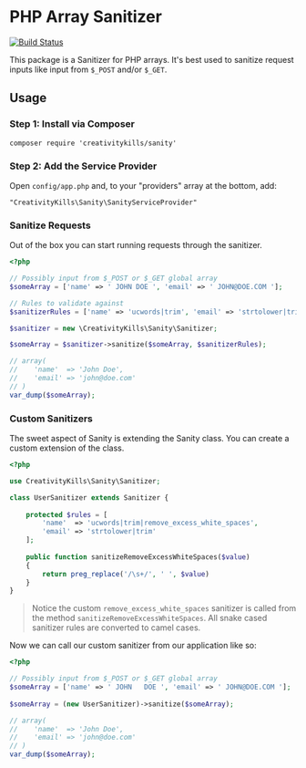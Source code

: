 # PHP Array Sanitizer

[![Build Status](https://travis-ci.org/CreativityKills/Sanity.svg?branch=master)](https://travis-ci.org/CreativityKills/Sanity)

This package is a Sanitizer for PHP arrays. It's best used to sanitize request inputs like input from `$_POST` and/or `$_GET`.

## Usage 

### Step 1: Install via Composer

```
composer require 'creativitykills/sanity'
```

### Step 2: Add the Service Provider

Open `config/app.php` and, to your "providers" array at the bottom, add:

```
"CreativityKills\Sanity\SanityServiceProvider"
```

### Sanitize Requests

Out of the box you can start running requests through the sanitizer.

```php
<?php

// Possibly input from $_POST or $_GET global array
$someArray = ['name' => ' JOHN DOE ', 'email' => ' JOHN@DOE.COM '];

// Rules to validate against
$sanitizerRules = ['name' => 'ucwords|trim', 'email' => 'strtolower|trim'];

$sanitizer = new \CreativityKills\Sanity\Sanitizer;

$someArray = $sanitizer->sanitize($someArray, $sanitizerRules);

// array(
//    'name'  => 'John Doe',
//    'email' => 'john@doe.com'
// )
var_dump($someArray);
```

### Custom Sanitizers

The sweet aspect of Sanity is extending the Sanity class. You can create a custom extension of the class.

```php
<?php

use CreativityKills\Sanity\Sanitizer;

class UserSanitizer extends Sanitizer {
    
    protected $rules = [
        'name'  => 'ucwords|trim|remove_excess_white_spaces',
        'email' => 'strtolower|trim'
    ];
    
    public function sanitizeRemoveExcessWhiteSpaces($value)
    {
        return preg_replace('/\s+/', ' ', $value)
    }
}
```

> Notice the custom `remove_excess_white_spaces` sanitizer is called from the method `sanitizeRemoveExcessWhiteSpaces`. All snake cased sanitizer rules are converted to camel cases.
    
Now we can call our custom sanitizer from our application like so:

```php
<?php

// Possibly input from $_POST or $_GET global array
$someArray = ['name' => ' JOHN   DOE ', 'email' => ' JOHN@DOE.COM '];
                
$someArray = (new UserSanitizer)->sanitize($someArray);

// array(
//    'name'  => 'John Doe',
//    'email' => 'john@doe.com'
// )
var_dump($someArray);
```    


    
